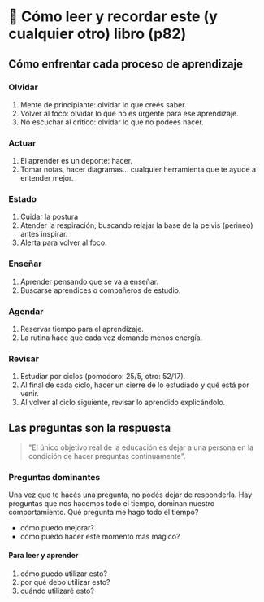 
# 🏁 Cómo leer y recordar este (y cualquier otro) libro (p82)

## Cómo enfrentar cada proceso de aprendizaje

### Olvidar

1. Mente de principiante: olvidar lo que creés saber.
2. Volver al foco: olvidar lo que no es urgente para ese aprendizaje.
3. No escuchar al crítico: olvidar lo que no podees hacer.

### Actuar

1. El aprender es un deporte: hacer.
2. Tomar notas, hacer diagramas... cualquier herramienta que te ayude a entender mejor.

### Estado

1. Cuidar la postura
2. Atender la respiración, buscando relajar la base de la pelvis (perineo) antes inspirar.
3. Alerta para volver al foco.

### Enseñar

1. Aprender pensando que se va a enseñar.
2. Buscarse aprendices o compañeros de estudio.

### Agendar

1. Reservar tiempo para el aprendizaje.
2. La rutina hace que cada vez demande menos energía.

### Revisar

1. Estudiar por ciclos (pomodoro: 25/5, otro: 52/17).
2. Al final de cada ciclo, hacer un cierre de lo estudiado y qué está por venir.
3. Al volver al ciclo siguiente, revisar lo aprendido explicándolo.

## Las preguntas son la respuesta

> "El único objetivo real de la educación es dejar a una persona en la condición de hacer preguntas continuamente".

### Preguntas dominantes

Una vez que te hacés una pregunta, no podés dejar de responderla.
Hay preguntas que nos hacemos todo el tiempo, dominan nuestro comportamiento. Qué pregunta me hago todo el tiempo?

- cómo puedo mejorar?
- cómo puedo hacer este momento más mágico?

#### Para leer y aprender

1. cómo puedo utilizar esto?
2. por qué debo utilizar esto?
3. cuándo utilizaré esto?
